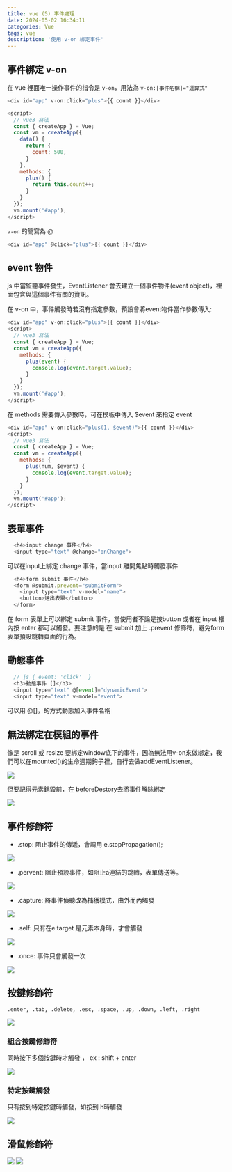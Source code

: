 ```yaml
---
title: vue (5) 事件處理
date: 2024-05-02 16:34:11
categories: Vue
tags: vue
description: '使用 v-on 綁定事件'
---
```


## 事件綁定 v-on

在 vue 裡面唯一操作事件的指令是 `v-on`，用法為 `v-on:[事件名稱]="運算式"`

``` js
<div id="app" v-on:click="plus">{{ count }}</div>

<script>
  // vue3 寫法
  const { createApp } = Vue;
  const vm = createApp({
    data() {
      return {
        count: 500,
      }
    },
    methods: {
      plus() {
        return this.count++;
      }
    }
  });
  vm.mount('#app');
</script>
```

`v-on` 的簡寫為 @

``` js
<div id="app" @click="plus">{{ count }}</div>
```

## event 物件

js 中當監聽事件發生，EventListener 會去建立一個事件物件(event object)，裡面包含與這個事件有關的資訊。

在 v-on 中，事件觸發時若沒有指定參數，預設會將event物件當作參數傳入:

``` js
<div id="app" v-on:click="plus">{{ count }}</div>
<script>
  // vue3 寫法
  const { createApp } = Vue;
  const vm = createApp({
    methods: {
      plus(event) {
        console.log(event.target.value);
      }
    }
  });
  vm.mount('#app');
</script>
```
在 methods 需要傳入參數時，可在模板中傳入 $event 來指定 event

``` js
<div id="app" v-on:click="plus(1, $event)">{{ count }}</div>
<script>
  // vue3 寫法
  const { createApp } = Vue;
  const vm = createApp({
    methods: {
      plus(num, $event) {
        console.log(event.target.value);
      }
    }
  });
  vm.mount('#app');
</script>
```

## 表單事件

``` js
  <h4>input change 事件</h4>
  <input type="text" @change="onChange">
```

可以在input上綁定 change 事件，當input 離開焦點時觸發事件

``` js
  <h4>form submit 事件</h4>
  <form @submit.prevent="submitForm">
    <input type="text" v-model="name">
    <button>送出表單</button>
  </form>
```

在 form 表單上可以綁定 submit 事件，當使用者不論是按button 或者在 input 框內按 enter 都可以觸發。要注意的是 在 submit 加上 .prevent 修飾符，避免form表單預設跳轉頁面的行為。

## 動態事件

``` js
  // js { event: 'click'  }
  <h3>動態事件 []</h3>
  <input type="text" @[event]="dynamicEvent">
  <input type="text" v-model="event">
```

可以用 @[]，的方式動態加入事件名稱


## 無法綁定在模組的事件

像是 scroll 或 resize 要綁定window底下的事件，因為無法用v-on來做綁定，我們可以在mounted()的生命週期鉤子裡，自行去做addEventListener。

![](https://miro.medium.com/v2/resize:fit:828/format:webp/1*ppp25hvvlj3AQkBoMefmTw.png)

但要記得元素銷毀前，在 beforeDestory去將事件解除綁定

![](https://miro.medium.com/v2/resize:fit:828/format:webp/1*MOitAvkVlJEH2hWJVbPKFg.png)

## 事件修飾符

- .stop: 阻止事件的傳遞，會調用 e.stopPropagation();

![](https://miro.medium.com/v2/resize:fit:640/format:webp/1*M2YpyBZtwEXyNpptvn5TVw.png)

- .pervent: 阻止預設事件，如阻止a連結的跳轉，表單傳送等。

![](https://miro.medium.com/v2/resize:fit:828/format:webp/1*hIkEbS52ZyJE5ETeQS15uA.png)

- .capture: 將事件偵聽改為捕獲模式，由外而內觸發

![](https://miro.medium.com/v2/resize:fit:828/format:webp/1*LLGDsOzF4HzGhB83M5iGSw.png)

- .self: 只有在e.target 是元素本身時，才會觸發

![](https://miro.medium.com/v2/resize:fit:828/format:webp/1*1b70S_m-yEk2fkj8ht2qiQ.png)

- .once: 事件只會觸發一次

![](https://miro.medium.com/v2/resize:fit:828/format:webp/1*HpR7tr_u7_p60xLOfizpbA.png)

## 按鍵修飾符

`.enter, .tab, .delete, .esc, .space, .up, .down, .left, .right`

![](https://miro.medium.com/v2/resize:fit:828/format:webp/1*1QPcCQnZ8INQs0kTVTd4Ow.png)

### 組合按鍵修飾符

同時按下多個按鍵時才觸發 ， ex : shift + enter

![](https://miro.medium.com/v2/resize:fit:828/format:webp/1*pHDLXUGnElYpUTV0skHMpw.png)

### 特定按鍵觸發

只有按到特定按鍵時觸發，如按到 h時觸發

![](https://miro.medium.com/v2/resize:fit:828/format:webp/1*SxgJFxGJGaAFzwwM98wxuQ.png)

## 滑鼠修飾符

![](https://miro.medium.com/v2/resize:fit:640/format:webp/1*FZe-BrfRgUet-jokBHdLLg.png)
![](https://miro.medium.com/v2/resize:fit:828/format:webp/1*ed7y0pVsHNIsK7zUlrPl3A.png)